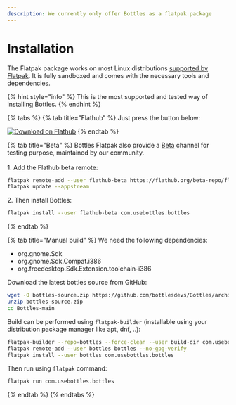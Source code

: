 ```yaml
---
description: We currently only offer Bottles as a flatpak package
---
```


# Installation

The Flatpak package works on most Linux distributions [supported by Flatpak](https://flatpak.org/setup/). It is fully sandboxed and comes with the necessary tools and dependencies.

{% hint style="info" %}
This is the most supported and tested way of installing Bottles.
{% endhint %}

{% tabs %}
{% tab title="Flathub" %}
Just press the button below:

[![Download on Flathub](https://flathub.org/assets/badges/flathub-badge-en.png)](https://flathub.org/apps/details/com.usebottles.bottles)
{% endtab %}

{% tab title="Beta" %}
Bottles Flatpak also provide a [Beta](https://github.com/flathub/com.usebottles.bottles/tree/beta) channel for testing purpose, maintained by our community.\
\
1\. Add the Flathub beta remote:

```bash
flatpak remote-add --user flathub-beta https://flathub.org/beta-repo/flathub-beta.flatpakrepo
flatpak update --appstream
```

2\. Then install Bottles:

```bash
flatpak install --user flathub-beta com.usebottles.bottles
```
{% endtab %}

{% tab title="Manual build" %}
We need the following dependencies:

* org.gnome.Sdk
* org.gnome.Sdk.Compat.i386
* org.freedesktop.Sdk.Extension.toolchain-i386

Download the latest bottles source from GitHub:

```bash
wget -O bottles-source.zip https://github.com/bottlesdevs/Bottles/archive/main.zip
unzip bottles-source.zip
cd Bottles-main 
```

Build can be performed using `flatpak-builder` (installable using your distribution package manager like apt, dnf, ..):

```bash
flatpak-builder --repo=bottles --force-clean --user build-dir com.usebottles.bottles.yml
flatpak remote-add --user bottles bottles --no-gpg-verify
flatpak install --user bottles com.usebottles.bottles
```

Then run using `flatpak` command:

```bash
flatpak run com.usebottles.bottles
```
{% endtab %}
{% endtabs %}

